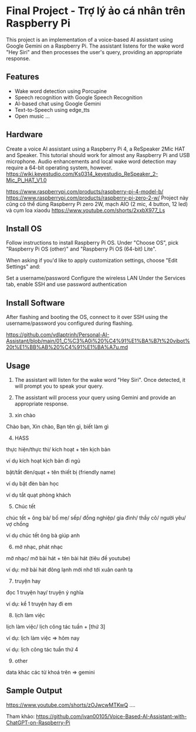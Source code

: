 # Final Project - Trợ lý ảo cá nhân trên Raspberry Pi
This project is an implementation of a voice-based AI assistant using Google Gemini on a Raspberry Pi. The assistant listens for the wake word "Hey Siri" and then processes the user's query, providing an appropriate response.

## Features
- Wake word detection using Porcupine
- Speech recognition with Google Speech Recognition
- AI-based chat using Google Gemini
- Text-to-Speech using edge_tts
- Open music
...
## Hardware
Create a voice AI assistant using a Raspberry Pi 4, a ReSpeaker 2Mic HAT and Speaker.
This tutorial should work for almost any Raspberry Pi and USB microphone. Audio enhancements and local wake word detection may require a 64-bit operating system, however.
https://wiki.keyestudio.com/Ks0314_keyestudio_ReSpeaker_2-Mic_Pi_HAT_V1.0

https://www.raspberrypi.com/products/raspberry-pi-4-model-b/
https://www.raspberrypi.com/products/raspberry-pi-zero-2-w/
Project này cũng có thể dùng Raspberry Pi zero 2W, mạch AIO (2 mic, 4 button, 12 led) và cụm loa xiaodu https://www.youtube.com/shorts/2xxbX977_Ls

## Install OS
Follow instructions to install Raspberry Pi OS. Under "Choose OS", pick "Raspberry Pi OS (other)" and "Raspberry Pi OS (64-bit) Lite".

When asking if you'd like to apply customization settings, choose "Edit Settings" and:

Set a username/password
Configure the wireless LAN
Under the Services tab, enable SSH and use password authentication

## Install Software
After flashing and booting the OS, connect to it over SSH using the username/password you configured during flashing.

https://github.com/vdlaptrinh/Personal-AI-Assistant/blob/main/01_C%C3%A0i%20%C4%91%E1%BA%B7t%20vibot%20t%E1%BB%AB%20%C4%91%E1%BA%A7u.md

## Usage

1. The assistant will listen for the wake word "Hey Siri". Once detected, it will prompt you to speak your query.

2. The assistant will process your query using Gemini and provide an appropriate response.

3. xin chào

Chào bạn, Xin chào, Bạn tên gì, biết làm gì

4. HASS

thực hiện/thực thi/ kích hoạt  + tên kịch bản

ví dụ kích hoạt kịch bản đi ngủ

bật/tắt đèn/quạt + tên thiết bị (friendly name)

ví dụ bật đèn bàn học

ví dụ tắt quạt phòng khách

5. Chúc tết

chúc tết + ông bà/ bố mẹ/ sếp/ đồng nghiệp/ gia đình/ thầy cô/ người yêu/ vợ chồng

ví dụ chúc tết ông bà giúp anh

6. mở nhạc, phát nhạc

mở nhạc/ mở bài hát + tên bài hát (tiêu đề youtube)

ví dụ: mở bài hát đông lạnh mới nhớ tới xuân oanh tạ

7. truyện hay

đọc 1 truyện hay/ truyện ý nghĩa

ví dụ: kể 1 truyện hay đi em

8. lịch làm việc

lịch làm việc/ lịch công tác tuần + [thứ 3]

ví dụ: lịch làm việc => hôm  nay

ví dụ: lịch công tác tuần thứ 4

9. other

data khác các từ khoá trên => gemini


## Sample Output
https://www.youtube.com/shorts/zOJwcwMTKwQ
....

Tham khảo: https://github.com/ivan00105/Voice-Based-AI-Assistant-with-ChatGPT-on-Raspberry-Pi
